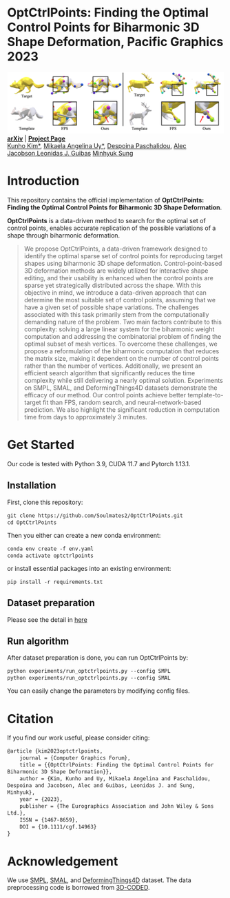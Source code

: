 # OptCtrlPoints: Finding the Optimal Control Points for Biharmonic 3D Shape Deformation, Pacific Graphics 2023

![Teaser](./docs/Teaser.png)
[**arXiv**](https://arxiv.org/abs/2309.12899) | [**Project Page**](https://soulmates2.github.io/publications/OptCtrlPoints/) <br>
[Kunho Kim*](https://soulmate2.github.io/), [Mikaela Angelina Uy*](https://mikacuy.github.io/), [Despoina Paschalidou](https://paschalidoud.github.io/), [Alec Jacobson](https://www.cs.toronto.edu/~jacobson/),[Leonidas J. Guibas](https://geometry.stanford.edu/member/guibas/) [Minhyuk Sung](https://mhsung.github.io/) <br>


# Introduction
This repository contains the official implementation of **OptCtrlPoints: Finding the Optimal Control Points for Biharmonic 3D Shape Deformation**.<br>

**OptCtrlPoints** is a data-driven method to search for the optimal set of control points, enables accurate replication of the possible variations of a shape through biharmonic deformation.

[//]: # (### Abstract)
> We propose OptCtrlPoints, a data-driven framework designed to identify the optimal sparse set of control points for reproducing target shapes using biharmonic 3D shape deformation. Control-point-based 3D deformation methods are widely utilized for interactive shape editing, and their usability is enhanced when the control points are sparse yet strategically distributed across the shape. With this objective in mind, we introduce a data-driven approach that can determine the most suitable set of control points, assuming that we have a given set of possible shape variations. The challenges associated with this task primarily stem from the computationally demanding nature of the problem. Two main factors contribute to this complexity: solving a large linear system for the biharmonic weight computation and addressing the combinatorial problem of finding the optimal subset of mesh vertices. To overcome these challenges, we propose a reformulation of the biharmonic computation that reduces the matrix size, making it dependent on the number of control points rather than the number of vertices. Additionally, we present an efficient search algorithm that significantly reduces the time complexity while still delivering a nearly optimal solution. Experiments on SMPL, SMAL, and DeformingThings4D datasets demonstrate the efficacy of our method. Our control points achieve better template-to-target fit than FPS, random search, and neural-network-based prediction. We also highlight the significant reduction in computation time from days to approximately 3 minutes.

# Get Started
Our code is tested with Python 3.9, CUDA 11.7 and Pytorch 1.13.1.

## Installation
First, clone this repository:
```
git clone https://github.com/Soulmates2/OptCtrlPoints.git
cd OptCtrlPoints
```
Then you either can create a new conda environment:
```
conda env create -f env.yaml
conda activate optctrlpoints
```
or install essential packages into an existing environment:
```
pip install -r requirements.txt
```

## Dataset preparation
Please see the detail in [here](preprocessing/README.md)

## Run algorithm
After dataset preparation is done, you can run OptCtrlPoints by:
```
python experiments/run_optctrlpoints.py --config SMPL
python experiments/run_optctrlpoints.py --config SMAL
```
<!-- For other baselines, you can use these commands:
```
python experiments/run_fps.py --config SMPL
python experiments/run_random.py --config SMPL
``` -->
You can easily change the parameters by modifying config files.

# Citation
If you find our work useful, please consider citing:
```
@article {kim2023optctrlpoints,
    journal = {Computer Graphics Forum},
    title = {{OptCtrlPoints: Finding the Optimal Control Points for Biharmonic 3D Shape Deformation}},
    author = {Kim, Kunho and Uy, Mikaela Angelina and Paschalidou, Despoina and Jacobson, Alec and Guibas, Leonidas J. and Sung, Minhyuk},
    year = {2023},
    publisher = {The Eurographics Association and John Wiley & Sons Ltd.},
    ISSN = {1467-8659},
    DOI = {10.1111/cgf.14963}
}
```

# Acknowledgement
We use [SMPL](https://smpl.is.tue.mpg.de/), [SMAL](https://smal.is.tue.mpg.de/), and [DeformingThings4D](https://github.com/rabbityl/DeformingThings4D) dataset. The data preprocessing code is borrowed from [3D-CODED](https://github.com/ThibaultGROUEIX/3D-CODED/tree/master/data).
